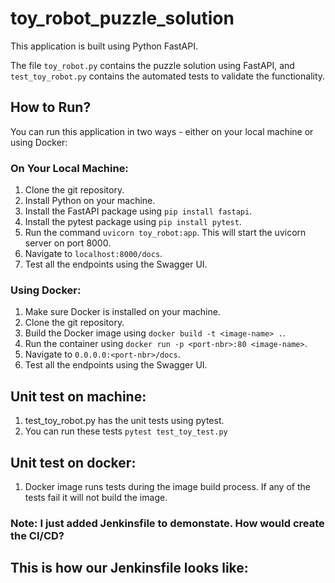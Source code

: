 # toy_robot_puzzle_solution

This application is built using Python FastAPI.

The file `toy_robot.py` contains the puzzle solution using FastAPI, and `test_toy_robot.py` contains the automated tests to validate the functionality.

## How to Run?

You can run this application in two ways - either on your local machine or using Docker:

### On Your Local Machine:

1. Clone the git repository.
2. Install Python on your machine.
3. Install the FastAPI package using `pip install fastapi`.
4. Install the pytest package using `pip install pytest`.
5. Run the command `uvicorn toy_robot:app`. This will start the uvicorn server on port 8000.
6. Navigate to `localhost:8000/docs`.
7. Test all the endpoints using the Swagger UI.

### Using Docker:

1. Make sure Docker is installed on your machine.
2. Clone the git repository.
3. Build the Docker image using `docker build -t <image-name> .`.
4. Run the container using `docker run -p <port-nbr>:80 <image-name>`.
5. Navigate to `0.0.0.0:<port-nbr>/docs`.
6. Test all the endpoints using the Swagger UI.

## Unit test on machine:

1. test_toy_robot.py has the unit tests using pytest.
2. You can run these tests `pytest test_toy_test.py`

## Unit test on docker:

1. Docker image runs tests during the image build process. If any of the tests fail it will not build the image.

### Note: I just added Jenkinsfile to demonstate. How would create the CI/CD?

## This is how our Jenkinsfile looks like:


